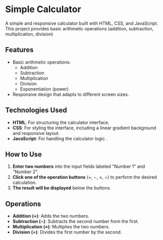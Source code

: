 # Simple Calculator

A simple and responsive calculator built with HTML, CSS, and JavaScript. This project provides basic arithmetic operations (addition, subtraction, multiplication, division) 

## Features

- Basic arithmetic operations:
  - Addition
  - Subtraction
  - Multiplication
  - Division
  - Exponentiation (power)
- Responsive design that adapts to different screen sizes.

## Technologies Used

- **HTML**: For structuring the calculator interface.
- **CSS**: For styling the interface, including a linear gradient background and responsive layout.
- **JavaScript**: For handling the calculator logic .

## How to Use

1. **Enter two numbers** into the input fields labeled "Number 1" and "Number 2".
2. **Click one of the operation buttons** (+, −, ×, ÷) to perform the desired calculation.
3. **The result will be displayed** below the buttons.

## Operations

- **Addition (+)**: Adds the two numbers.
- **Subtraction (−)**: Subtracts the second number from the first.
- **Multiplication (×)**: Multiplies the two numbers.
- **Division (÷)**: Divides the first number by the second.




